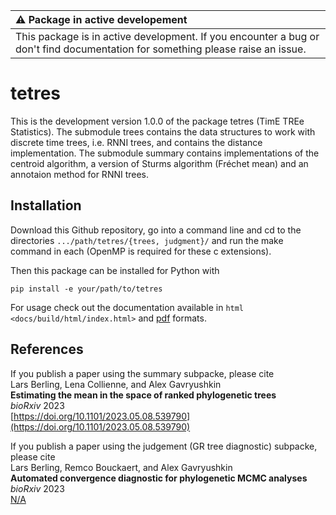 | :warning: Package in active developement                                                                                       |
|:-------------------------------------------------------------------------------------------------------------------------------|
| This package is in active development. If you encounter a bug or don't find documentation for something please raise an issue. |

tetres
======

This is the development version 1.0.0 of the package tetres (TimE TREe Statistics).
The submodule trees contains the data structures to work with discrete time trees, i.e. RNNI trees, and contains the distance implementation.
The submodule summary contains implementations of the centroid algorithm, a version of Sturms algorithm (Fréchet mean) and an annotaion method for RNNI trees.


Installation
------------

Download this Github repository, go into a command line and cd to the directories `.../path/tetres/{trees, judgment}/` and run the make command in each (OpenMP is required for these c extensions).

Then this package can be installed for Python with

```
pip install -e your/path/to/tetres
```

For usage check out the documentation available in `html <docs/build/html/index.html>` and [pdf](docs/build/latex/treeoclock.pdf) formats.


References
----------

If you publish a paper using the summary subpacke, please cite<br>
Lars Berling, Lena Collienne, and Alex Gavryushkin<br>
**Estimating the mean in the space of ranked phylogenetic trees**<br>
*bioRxiv* 2023<br>
[https://doi.org/10.1101/2023.05.08.539790](https://doi.org/10.1101/2023.05.08.539790) 

If you publish a paper using the judgement (GR tree diagnostic) subpacke, please cite<br>
Lars Berling, Remco Bouckaert, and Alex Gavryushkin<br>
**Automated convergence diagnostic for phylogenetic MCMC analyses**<br>
*bioRxiv* 2023<br>
[N/A](nan) 

